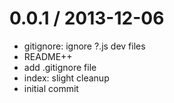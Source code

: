 
0.0.1 / 2013-12-06
==================

  * gitignore: ignore ?.js dev files
  * README++
  * add .gitignore file
  * index: slight cleanup
  * initial commit
